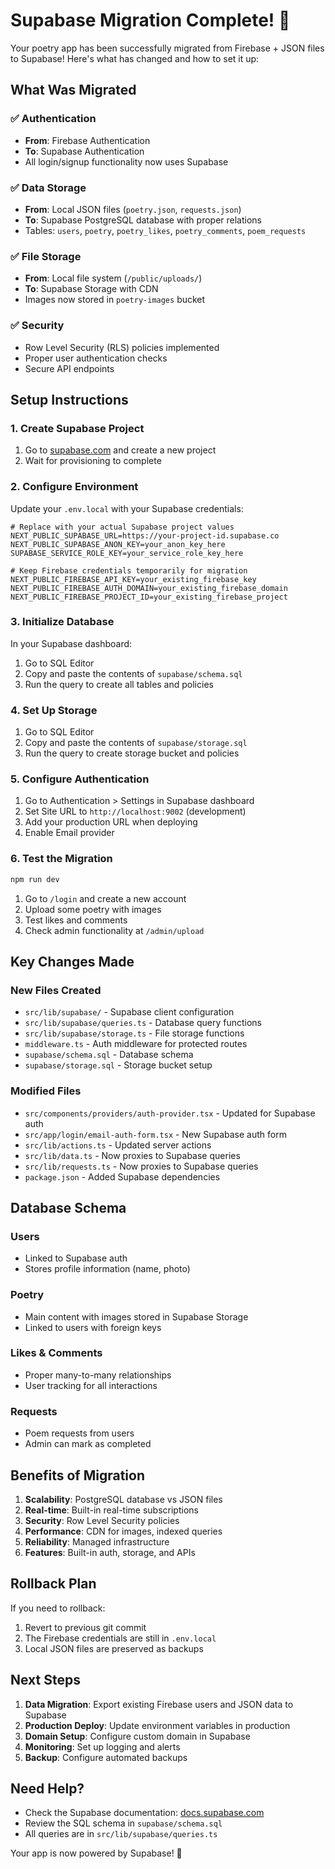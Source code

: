 # Supabase Migration Complete! 🎉

Your poetry app has been successfully migrated from Firebase + JSON files to Supabase! Here's what has changed and how to set it up:

## What Was Migrated

### ✅ Authentication
- **From**: Firebase Authentication
- **To**: Supabase Authentication  
- All login/signup functionality now uses Supabase

### ✅ Data Storage  
- **From**: Local JSON files (`poetry.json`, `requests.json`)
- **To**: Supabase PostgreSQL database with proper relations
- Tables: `users`, `poetry`, `poetry_likes`, `poetry_comments`, `poem_requests`

### ✅ File Storage
- **From**: Local file system (`/public/uploads/`)
- **To**: Supabase Storage with CDN
- Images now stored in `poetry-images` bucket

### ✅ Security
- Row Level Security (RLS) policies implemented
- Proper user authentication checks
- Secure API endpoints

## Setup Instructions

### 1. Create Supabase Project
1. Go to [supabase.com](https://supabase.com) and create a new project
2. Wait for provisioning to complete

### 2. Configure Environment
Update your `.env.local` with your Supabase credentials:

```env
# Replace with your actual Supabase project values
NEXT_PUBLIC_SUPABASE_URL=https://your-project-id.supabase.co
NEXT_PUBLIC_SUPABASE_ANON_KEY=your_anon_key_here
SUPABASE_SERVICE_ROLE_KEY=your_service_role_key_here

# Keep Firebase credentials temporarily for migration
NEXT_PUBLIC_FIREBASE_API_KEY=your_existing_firebase_key
NEXT_PUBLIC_FIREBASE_AUTH_DOMAIN=your_existing_firebase_domain
NEXT_PUBLIC_FIREBASE_PROJECT_ID=your_existing_firebase_project
```

### 3. Initialize Database
In your Supabase dashboard:
1. Go to SQL Editor
2. Copy and paste the contents of `supabase/schema.sql`
3. Run the query to create all tables and policies

### 4. Set Up Storage
1. Go to SQL Editor
2. Copy and paste the contents of `supabase/storage.sql`  
3. Run the query to create storage bucket and policies

### 5. Configure Authentication
1. Go to Authentication > Settings in Supabase dashboard
2. Set Site URL to `http://localhost:9002` (development)
3. Add your production URL when deploying
4. Enable Email provider

### 6. Test the Migration
```bash
npm run dev
```

1. Go to `/login` and create a new account
2. Upload some poetry with images
3. Test likes and comments
4. Check admin functionality at `/admin/upload`

## Key Changes Made

### New Files Created
- `src/lib/supabase/` - Supabase client configuration
- `src/lib/supabase/queries.ts` - Database query functions
- `src/lib/supabase/storage.ts` - File storage functions
- `middleware.ts` - Auth middleware for protected routes
- `supabase/schema.sql` - Database schema
- `supabase/storage.sql` - Storage bucket setup

### Modified Files
- `src/components/providers/auth-provider.tsx` - Updated for Supabase auth
- `src/app/login/email-auth-form.tsx` - New Supabase auth form
- `src/lib/actions.ts` - Updated server actions
- `src/lib/data.ts` - Now proxies to Supabase queries
- `src/lib/requests.ts` - Now proxies to Supabase queries
- `package.json` - Added Supabase dependencies

## Database Schema

### Users
- Linked to Supabase auth
- Stores profile information (name, photo)

### Poetry  
- Main content with images stored in Supabase Storage
- Linked to users with foreign keys

### Likes & Comments
- Proper many-to-many relationships
- User tracking for all interactions

### Requests
- Poem requests from users
- Admin can mark as completed

## Benefits of Migration

1. **Scalability**: PostgreSQL database vs JSON files
2. **Real-time**: Built-in real-time subscriptions
3. **Security**: Row Level Security policies
4. **Performance**: CDN for images, indexed queries
5. **Reliability**: Managed infrastructure
6. **Features**: Built-in auth, storage, and APIs

## Rollback Plan

If you need to rollback:
1. Revert to previous git commit
2. The Firebase credentials are still in `.env.local`
3. Local JSON files are preserved as backups

## Next Steps

1. **Data Migration**: Export existing Firebase users and JSON data to Supabase
2. **Production Deploy**: Update environment variables in production
3. **Domain Setup**: Configure custom domain in Supabase  
4. **Monitoring**: Set up logging and alerts
5. **Backup**: Configure automated backups

## Need Help?

- Check the Supabase documentation: [docs.supabase.com](https://docs.supabase.com)
- Review the SQL schema in `supabase/schema.sql`
- All queries are in `src/lib/supabase/queries.ts`

Your app is now powered by Supabase! 🚀